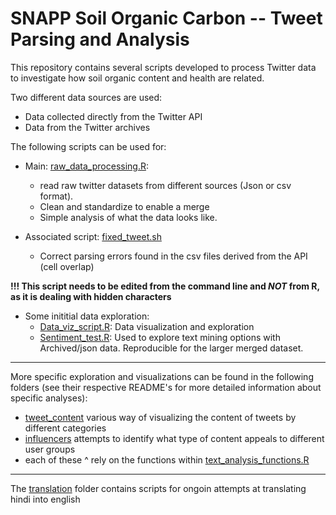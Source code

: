 # SNAPP Soil Organic Carbon -- Tweet Parsing and Analysis 

This repository contains several scripts developed to process Twitter data to investigate how soil organic content and health are related.

Two different data sources are used:

- Data collected directly from the Twitter API
- Data from the Twitter archives

The following scripts can be used for:

- Main: [raw_data_processing.R](raw_data_processing.R):
  - read raw twitter datasets from different sources (Json or csv format). 
  - Clean and standardize to enable a merge
  - Simple analysis of what the data looks like. 

- Associated script: 
[fixed_tweet.sh](fixed_tweet.sh)
  - Correct parsing errors found in the csv files derived from the API (cell overlap)

**!!! This script needs to be edited from the command line and _NOT_ from R, as it is dealing with hidden characters**
 
- Some inititial data exploration: 
  - [Data_viz_script.R](Data_viz_script.R): Data visualization and exploration
  - [Sentiment_test.R](sentiment_test.R): Used to explore text mining options with Archived/json data. Reproducible for the larger merged dataset.

***

More specific exploration and visualizations can be found in the following folders (see their respective README's for more detailed information about specific analyses):
- [tweet_content](https://github.com/Science-for-Nature-and-People/soc-twitter/tree/master/tweet_content) various way of visualizing the content of tweets by different categories
- [influencers](https://github.com/Science-for-Nature-and-People/soc-twitter/tree/master/influencers) attempts to identify what type of content appeals to different user groups
- each of these ^ rely on the functions within [text_analysis_functions.R](https://github.com/Science-for-Nature-and-People/soc-twitter/blob/master/text_analysis_functions.R)
  
***       
      
The [translation](https://github.com/Science-for-Nature-and-People/soc-twitter/tree/master/translation) folder contains scripts for ongoin attempts at translating hindi into english
